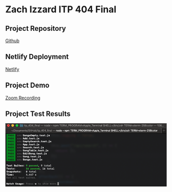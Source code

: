 # Zach Izzard ITP 404 Final

## Project Repository

[Github](https://github.com/zizzard/itp_404_final)

## Netlify Deployment

[Netlify](https://objective-noether-02b4b6.netlify.app/)

## Project Demo

[Zoom Recording](https://tbd.com)

## Project Test Results

![](./tests.png)
